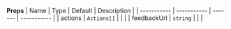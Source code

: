 **Props**
| Name | Type | Default | Description |
| ----------- | ----------- | ------- | ----------- |
| actions | `Actions[]` | | |
| feedbackUrl | `string` | | |
